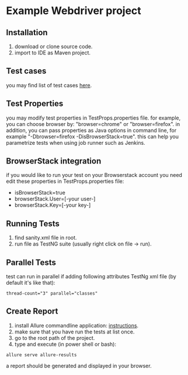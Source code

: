 # Example Webdriver project

## Installation
1. download or clone source code.
2. import to IDE as Maven project.

## Test cases
you may find list of test cases [here](https://github.com/rlnir/automation/blob/master/tests.txt).

## Test Properties 
you may modify test properties in TestProps.properties file.
for example, you can choose browser by: "browser=chrome" or "browser=firefox".
in addition, you can pass properties as Java options in command line, for example "-Dbrowser=firefox -DisBrowserStack=true". this can help you parametrize tests when using job runner such as Jenkins.

## BrowserStack integration
if you would like to run your test on your Browserstack account you need edit these properties in TestProps.properties file:
- isBrowserStack=true
- browserStack.User=[-your user-]
- browserStack.Key=[-your key-]

## Running Tests
1. find sanity.xml file in root.
2. run file as TestNG suite (usually right click on file -> run).

## Parallel Tests
test can run in parallel if adding following attributes TestNg xml file (by default it's like that):
```
thread-count="3" parallel="classes"
```

## Create Report
1. install Allure commandline application: [instructions](https://docs.qameta.io/allure/#_get_started).
2. make sure that you have run the tests at list once.
2. go to the root path of the project.
3. type and execute (in power shell or bash):
```
allure serve allure-results
```

a report should be generated and displayed in your browser.
